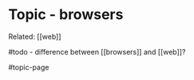 # Topic - browsers

Related:
[[web]]

#todo - difference between [[browsers]] and [[web]]?

#topic-page 